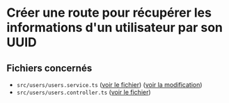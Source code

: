 # Créer une route pour récupérer les informations d'un utilisateur par son UUID

## Fichiers concernés

- `src/users/users.service.ts` ([voir le fichier](./e-commerce/src/users/users.service.ts)) ([voir la modification](https://github.com/benjGam/E-Commerce-API-NW/commit/89009e7b47cade1d35afd9a5b3eeb2b1ea32b53a#diff-1a3b290a1f20f28f69a2569883fffae2017342284638a797f106cec2e6fc9a09))
- `src/users/users.controller.ts` ([voir le fichier](./e-commerce/src/users/users.controller.ts))